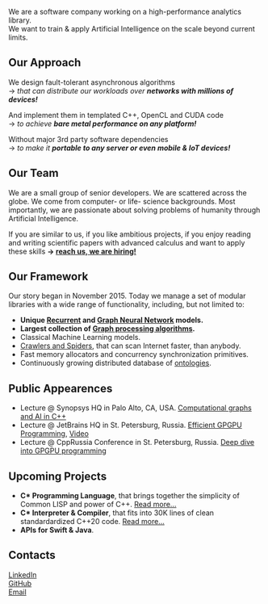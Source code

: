 We are a software company working on a high-performance analytics library.<br/> 
We want to train & apply Artificial Intelligence on the scale beyond current limits.
				
## Our Approach

We design fault-tolerant asynchronous algorithms <br/>
&rarr; *that can distribute our workloads over **networks with millions of devices!***<br/>
	
And implement them in templated C++, OpenCL and CUDA code <br/>
&rarr; *to achieve **bare metal performance on any platform!***<br/>
	
Without major 3rd party software dependencies <br/>
&rarr; *to make it **portable to any server or even mobile & IoT devices!***

## Our Team

We are a small group of senior developers. We are scattered across the globe. We come from computer- or life- science backgrounds. Most importantly, we are passionate about solving problems of humanity through Artificial Intelligence.

If you are similar to us, if you like ambitious projects, if you enjoy reading and writing scientific papers with advanced calculus and want to apply these skills **&rarr; [reach us, we are hiring!](mailto:hr@unum.xyz)**

## Our Framework

Our story began in November 2015. Today we manage a set of modular libraries with a wide range of functionality, including, but not limited to:
- **Unique [Recurrent](https://en.wikipedia.org/wiki/Recurrent_neural_network) and [Graph Neural Network](https://arxiv.org/abs/1901.00596) models.**
- **Largest collection of [Graph processing algorithms](https://en.wikipedia.org/wiki/Category:Graph_algorithms).**
- Classical Machine Learning models.
- [Crawlers and Spiders](https://en.wikipedia.org/wiki/Web_crawler), that can scan Internet faster, than anybody.
- Fast memory allocators and concurrency synchronization primitives.
- Continuously growing distributed database of [ontologies](https://en.wikipedia.org/wiki/Ontology_(information_science)).

## Public Appearences

- Lecture @ Synopsys HQ in Palo Alto, CA, USA. [Computational graphs and AI in C++](https://github.com/ashvardanian/NeuralSTL)
- Lecture @ JetBrains HQ in St. Petersburg, Russia. [Efficient GPGPU Programming](https://github.com/ashvardanian/SandboxGPUs), [Video](https://youtu.be/BUtHOftDm_Y)
- Lecture @ CppRussia Conference in St. Petersburg, Russia. [Deep dive into GPGPU programming](https://github.com/ashvardanian/SandboxGPUs)

## Upcoming Projects

- __C* Programming Language__, that brings together the simplicity of Common LISP and power of C++. [Read more...](cstar)
- __C* Interpreter & Compiler__, that fits into 30K lines of clean standardardized C++20 code. [Read more...](compiler)
- __APIs for Swift & Java__.

## Contacts

[LinkedIn](https://linkedin.com/company/unumxyz)<br/>
[GitHub](https://github.com/unumxyz)<br/>
[Email](mailto:info@unum.xyz)<br/>
